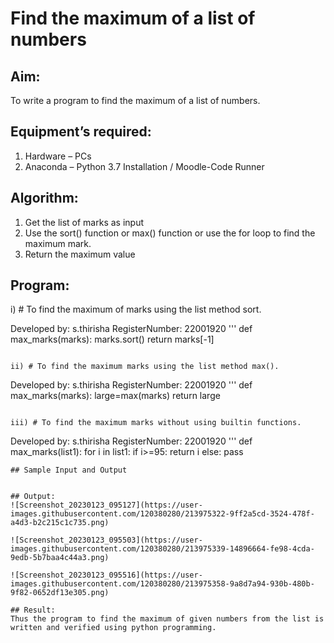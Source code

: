 # Find the maximum of a list of numbers
## Aim:
To write a program to find the maximum of a list of numbers.
## Equipment’s required:
1.	Hardware – PCs
2.	Anaconda – Python 3.7 Installation / Moodle-Code Runner
## Algorithm:
1.	Get the list of marks as input
2.	Use the sort() function or max() function or use the for loop to find the maximum mark.
3.	Return the maximum value

## Program:

i)	# To find the maximum of marks using the list method sort.

Developed by: s.thirisha
RegisterNumber: 22001920
'''
def max_marks(marks):
    marks.sort()
    return marks[-1]

```

ii)	# To find the maximum marks using the list method max().
```

Developed by: s.thirisha
RegisterNumber: 22001920
'''
def max_marks(marks):
    large=max(marks)
    return large

```

iii) # To find the maximum marks without using builtin functions.
```

Developed by: s.thirisha
RegisterNumber: 22001920
'''
def max_marks(list1):
    for i in list1:
        if i>=95:
            return i
        else:
            pass

```
## Sample Input and Output


## Output:
![Screenshot_20230123_095127](https://user-images.githubusercontent.com/120380280/213975322-9ff2a5cd-3524-478f-a4d3-b2c215c1c735.png)

![Screenshot_20230123_095503](https://user-images.githubusercontent.com/120380280/213975339-14896664-fe98-4cda-9edb-5b7baa4c44a3.png)

![Screenshot_20230123_095516](https://user-images.githubusercontent.com/120380280/213975358-9a8d7a94-930b-480b-9f82-0652df13e305.png)

## Result:
Thus the program to find the maximum of given numbers from the list is written and verified using python programming.

